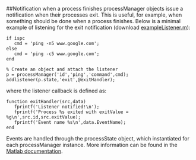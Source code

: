 ##Notification when a process finishes
processManager objects issue a notification when their processes exit. This is useful, for example, when something should be done when a process finishes. Below is a minimal example of listening for the exit notification (download [exampleListener.m](https://github.com/brian-lau/MatlabProcessManager/blob/master/Tests/exampleListener.m)):
```
if ispc
   cmd = 'ping -n5 www.google.com';
else
   cmd = 'ping -c5 www.google.com';
end

% Create an object and attach the listener
p = processManager('id','ping','command',cmd);
addlistener(p.state,'exit',@exitHandler);
```
where the listener callback is defined as:
```
function exitHandler(src,data)
   fprintf('Listener notified!\n');
   fprintf('Process %s exited with exitValue = %g\n',src.id,src.exitValue);
   fprintf('Event name %s\n',data.EventName);
end
```
Events are handled through the processState object, which instantiated for each processManager instance.
More information can be found in the [Matlab documentation](http://www.mathworks.com/help/matlab/matlab_oop/learning-to-use-events-and-listeners.html).